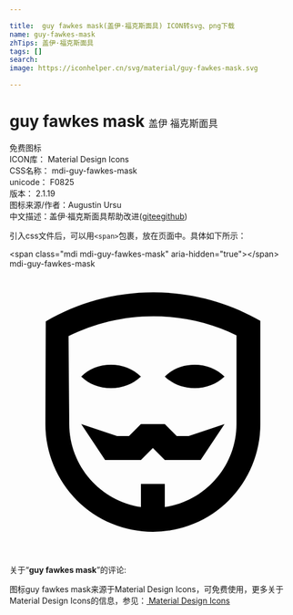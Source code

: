 ```yaml
---

title:  guy fawkes mask(盖伊·福克斯面具) ICON转svg、png下载
name: guy-fawkes-mask
zhTips: 盖伊·福克斯面具
tags: []
search: 
image: https://iconhelper.cn/svg/material/guy-fawkes-mask.svg

---
```


# guy fawkes mask  <small style="font-size: 60%;font-weight: 100">盖伊·福克斯面具</small>


<div class="detail-page">
<p>
<span><span class="badge-success badge">免费图标</span> </span>
<br/>
<span>
ICON库：
<span class="badge-secondary badge">Material Design Icons</span> 
</span>
<br/>
<span>
CSS名称：
<span class="badge-secondary badge">mdi-guy-fawkes-mask</span> 
</span>
<br/>
<span>
unicode：
<span class="badge-secondary badge">F0825</span> 
<copy-btn content='F0825' btn-title=""></copy-btn>
<copy-btn :content='String.fromCodePoint(parseInt("F0825", 16))' btn-title="复制U"></copy-btn>
</span>
<br/>
<span>
版本：
<span class="badge-secondary badge">2.1.19</span> 
</span>
<br/>
<span>图标来源/作者：<span class="badge-light badge">Augustin Ursu</span></span> 
<br/>
<span class="zh-detail">中文描述：<span class="badge-primary badge">盖伊·福克斯面具</span><span class="help-link"><span>帮助改进</span>(<a href="https://gitee.com/liuwave/icon-helper/edit/master/json/material/guy-fawkes-mask.json" target="_blank" rel="noopener noreferrer">gitee</a><a href="https://github.com/liuwave/icon-helper/edit/master/json/material/guy-fawkes-mask.json" target="_blank" rel="noopener noreferrer">github</a></span>)</span><br/>
</p>
</div>
<div class="alert alert-dark">
  <i class="mdi mdi-guy-fawkes-mask mdi-48px"></i>
  <i class="mdi mdi-guy-fawkes-mask mdi-36px"></i>
  <i class="mdi mdi-guy-fawkes-mask mdi-24px"></i>
  <i class="mdi mdi-guy-fawkes-mask mdi-18px"></i>
</div>
<div>
  <p>引入css文件后，可以用<code>&lt;span&gt;</code>包裹，放在页面中。具体如下所示：    
  </p>
  <div class="alert alert-primary" style="font-size: 14px">
    &lt;span class="mdi mdi-guy-fawkes-mask" aria-hidden="true"&gt;&lt;/span&gt;
    <copy-btn content='<span class="mdi mdi-guy-fawkes-mask" aria-hidden="true"></span>'></copy-btn>
  </div>
  <div class="alert alert-secondary">
    <i class="mdi mdi-guy-fawkes-mask"
    style="font-size: 24px"
    aria-hidden="true"></i> mdi-guy-fawkes-mask
    <copy-btn content="mdi-guy-fawkes-mask" btn-title="复制图标名称"></copy-btn>
  </div>
</div>
<div id="svg" class="svg-wrap">
<svg xmlns="http://www.w3.org/2000/svg" viewBox="0 0 24 24"><path d="M21,13A9,9 0 0,1 12,22A9,9 0 0,1 3,13L3.03,4.43C5.68,2.88 8.76,2 12.05,2C15.3,2 18.36,2.87 21,4.38V13M13,19.93C16.39,19.44 19,16.5 19,13V5.59C16.9,4.57 14.54,4 12.05,4C9.5,4 7.08,4.6 4.94,5.66L5,13C5,16.5 7.63,19.44 11,19.93V18H13V19.93M11,16H8L6,13L9,14H10L11,13H13L14,14H15L18,13L16,16H13L12,15L11,16M6,9.03C6.64,8.4 7.5,8.05 8.5,8.05C9.45,8.05 10.34,8.4 11,9.03C10.34,9.65 9.45,10 8.5,10C7.5,10 6.64,9.65 6,9.03M13,9.03C13.64,8.4 14.5,8.05 15.5,8.05C16.45,8.05 17.34,8.4 18,9.03C17.34,9.65 16.45,10 15.5,10C14.5,10 13.64,9.65 13,9.03Z" /></svg>
</div>
<detail full-name='mdi-guy-fawkes-mask'></detail>
<div class="icon-detail__container">
<p>关于“<b>guy fawkes mask</b>”的评论:</p>
</div>
<Vssue title="关于“guy fawkes mask”的评论" />    
<div><p>图标guy fawkes mask来源于Material Design Icons，可免费使用，更多关于 Material Design Icons的信息，参见：<a target="_blank" href="https://iconhelper.cn/material.html"> Material Design Icons</a>
</p></div>
